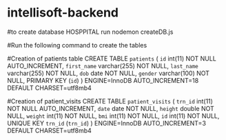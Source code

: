 # intellisoft-backend
#to create database HOSPPITAL run
nodemon createDB.js

#Run the following command to create the tables

#Creation of patients table
CREATE TABLE `patients` (
 `id` int(11) NOT NULL AUTO_INCREMENT,
 `first_name` varchar(255) NOT NULL,
 `last_name` varchar(255) NOT NULL,
 `dob` date NOT NULL,
 `gender` varchar(100) NOT NULL,
 PRIMARY KEY (`id`)
) ENGINE=InnoDB AUTO_INCREMENT=18 DEFAULT CHARSET=utf8mb4


#Creation of patient_visits
CREATE TABLE `patient_visits` (
 `trn_id` int(11) NOT NULL AUTO_INCREMENT,
 `date` date NOT NULL,
 `height` double NOT NULL,
 `weight` int(11) NOT NULL,
 `bmi` int(11) NOT NULL,
 `id` int(11) NOT NULL,
 UNIQUE KEY `trn_id` (`trn_id`)
) ENGINE=InnoDB AUTO_INCREMENT=3 DEFAULT CHARSET=utf8mb4
